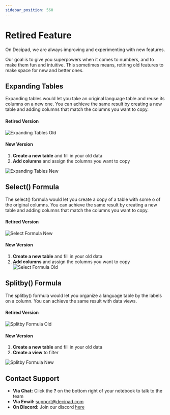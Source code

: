 ```yaml
---
sidebar_position: 560
---
```

# Retired Feature

On Decipad, we are always improving and experimenting with new features.
 
Our goal is to give you superpowers when it comes to numbers, and to make them fun and intuitive.
This sometimes means, retiring old features to make space for new and better ones.

## Expanding Tables
Expanding tables would let you take an original language table and reuse its columns on a new one.
You can achieve the same result by creating a new table and adding columns that match the columns you want to copy. 

#### Retired Version
![Expanding Tables Old](./img/ExpandingTablesOld.png)

#### New Version
1. **Create a new table** and fill in your old data
2. **Add columns** and assign the columns you want to copy

![Expanding Tables New](./img/ExpandingTablesNew.png)

## Select() Formula
The select() formula would let you create a copy of a table with some o of the original columns.
You can achieve the same result by creating a new table and adding columns that match the columns you want to copy.

#### Retired Version
![Select Formula New](./img/SelectFormulaNew.png)

#### New Version
1. **Create a new table** and fill in your old data
2. **Add columns** and assign the columns you want to copy
![Select Formula Old](./img/SelectFormulaOld.png)

## Splitby() Formula

The splitby() formula would let you organize a language table by the labels on a column.
You can achieve the same result with data views.

#### Retired Version
![Splitby Formula Old](./img/SplitbyOld.png)

#### New Version
1. **Create a new table** and fill in your old data
2. **Create a view** to filter

![Splitby Formula New](./img/SplitbyNew.gif)

## Contact Support

* **Via Chat:** Click the **?** on the bottom right of your notebook to talk to the team
* **Via Email:** support@decipad.com
* **On Discord:** Join our discord [here](https://discord.com/invite/HwDMqwbGmc)

